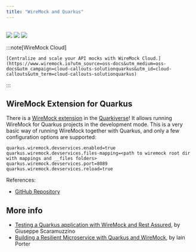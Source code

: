 ```yaml
---
title: "WireMock and Quarkus"
---
```


<!-- TODO: Review and update relative links for Starlight structure -->


<br>

<div class="solution-block">
    <div class="solution-header">
        <img src="/images/logos/wiremock/logo_square.svg">
        <img src="/images/logos/doc-sections/connect.svg">
        <img src="/images/logos/technology/quarkus.svg">
    </div>
</div>

:::note[WireMock Cloud]

    [Centralize and scale your API mocks with WireMock Cloud.](https://www.wiremock.io?utm_source=oss-docs&utm_medium=oss-docs&utm_campaign=cloud-callouts-solutionquarkus&utm_id=cloud-callouts&utm_term=cloud-callouts-solutionquarkus)

:::


## WireMock Extension for Quarkus

There is a [WireMock extension](https://github.com/quarkiverse/quarkus-wiremock) in the
[Quarkiverse](https://quarkiverse.io/)!
It allows running WireMock for Quarkus projects in the development mode.
This is a very basic way of running WireMock together with Quarkus,
and only a few configuration options are supported:

```properties
quarkus.wiremock.devservices.enabled=true
quarkus.wiremock.devservices.files-mapping=<path to wiremock root dir with mappings and __files folders>
quarkus.wiremock.devservices.port=8089
quarkus.wiremock.devservices.reload=true
```

References:

- [GitHub Repository](https://github.com/quarkiverse/quarkus-wiremock)

## More info

- [Testing a Quarkus application with WireMock and Rest Assured](https://www.youtube.com/watch?v=DzBGZpdWnT8),
  by Giuseppe Scaramuzzino
- [Building a Resilient Microservice with Quarkus and WireMock](https://levelup.gitconnected.com/building-a-resilient-microservice-with-quarkus-and-wiremock-de59b2a4fac7),
  by Iain Porter

